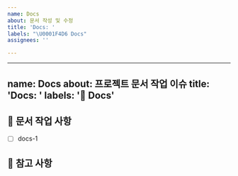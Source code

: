 ```yaml
---
name: Docs
about: 문서 작성 및 수정
title: 'Docs: '
labels: "\U0001F4D6 Docs"
assignees: ''

---
```


---
name: Docs
about: 프로젝트 문서 작업 이슈
title: 'Docs: '
labels: '📖 Docs'
---

## 📝 문서 작업 사항

<!-- 어떤 문서 작업을 진행할지 알려주세요. -->

- [ ] docs-1

## 📖 참고 사항

<!-- 레퍼런스, 스크린샷 등을 넣어 주세요. -->
